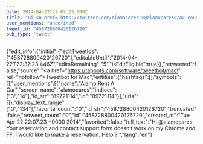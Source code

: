 ```yaml
---
date: 2014-04-22T22:07:23.000Z
title: "Hi <a href='http://twitter.com/alamocares'>@alamocares</a> Your reservation and contact support form doesn’t work on my Chrome and FF. I would like to make a reservation. Help ?!″"
user_mentions: "undefined"
tweet_id: "458728800420126720"
pub_type: "tweet"
---
```

{"edit_info":{"initial":{"editTweetIds":["458728800420126720"],"editableUntil":"2014-04-22T22:37:23.446Z","editsRemaining":"5","isEditEligible":true}},"retweeted":false,"source":"<a href=\"https://tapbots.com/software/tweetbot/mac\" rel=\"nofollow\">Tweetbot for Mac</a>","entities":{"hashtags":[],"symbols":[],"user_mentions":[{"name":"Alamo Rent A Car","screen_name":"alamocares","indices":["3","14"],"id_str":"89721114","id":"89721114"}],"urls":[]},"display_text_range":["0","134"],"favorite_count":"0","id_str":"458728800420126720","truncated":false,"retweet_count":"0","id":"458728800420126720","created_at":"Tue Apr 22 22:07:23 +0000 2014","favorited":false,"full_text":"Hi @alamocares Your reservation and contact support form doesn’t work on my Chrome and FF. I would like to make a reservation. Help ?!","lang":"en"}
